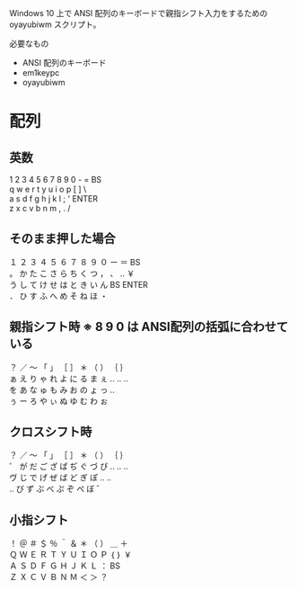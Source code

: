 Windows 10 上で ANSI 配列のキーボードで親指シフト入力をするための oyayubiwm スクリプト。

必要なもの
* ANSI 配列のキーボード
* em1keypc
* oyayubiwm

# 配列
## 英数
 1  2  3  4  5    6  7  8  9  0  -  =  BS  
  q  w  e  r  t    y  u  i  o  p  [  ]  \  
   a  s  d  f  g    h  j  k  l  ;  ' ENTER  
    z  x  c  v  b    n  m  ,  .  /  
## そのまま押した場合
 １ ２ ３ ４ ５   ６ ７ ８ ９ ０ ー ＝ BS  
  。 か た こ さ   ら ち く つ ， 、 .. ￥  
   う し て け せ   は と き い ん BS ENTER  
    ． ひ す ふ へ   め そ ね ほ ・  
## 親指シフト時  ※ 8 9 0 は ANSI配列の括弧に合わせている
 ？ ／ ～ 「 」   ［ ］ ＊ （ ） ｛ ｝  
  ぁ え り ゃ れ   よ に る ま ぇ .. .. ..  
   を あ な ゅ も   み お の ょ っ ..  
    ぅ ー ろ や ぃ   ぬ ゆ む わ ぉ  
## クロスシフト時
 ？ ／ ～ 「 」   ［ ］ ＊ （ ） ｛ ｝   
  ゜ が だ ご ざ   ぱ ぢ ぐ づ ぴ .. .. ..  
   ヴ じ で げ ぜ   ば ど ぎ ぽ .. ..  
    .. び ず ぶ べ   ぷ ぞ ぺ ぼ ゛  
## 小指シフト
 ！ ＠ ＃ ＄ ％   ＾ ＆ ＊ （ ） ＿ ＋   
  Ｑ Ｗ Ｅ Ｒ Ｔ   Ｙ Ｕ Ｉ Ｏ Ｐ ｛ ｝ ￥  
   Ａ Ｓ Ｄ Ｆ Ｇ   Ｈ Ｊ Ｋ Ｌ ： BS  
    Ｚ Ｘ Ｃ Ｖ Ｂ   Ｎ Ｍ ＜ ＞ ？  
